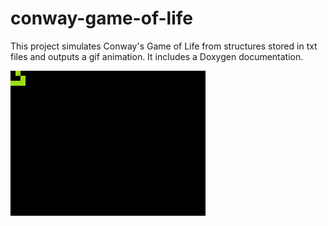 # conway-game-of-life
This project simulates Conway's Game of Life from structures stored in txt files and outputs a gif animation. It includes a Doxygen documentation.

![Animation](https://github.com/Nawoken/conway-game-of-life/blob/master/animation.gif)

